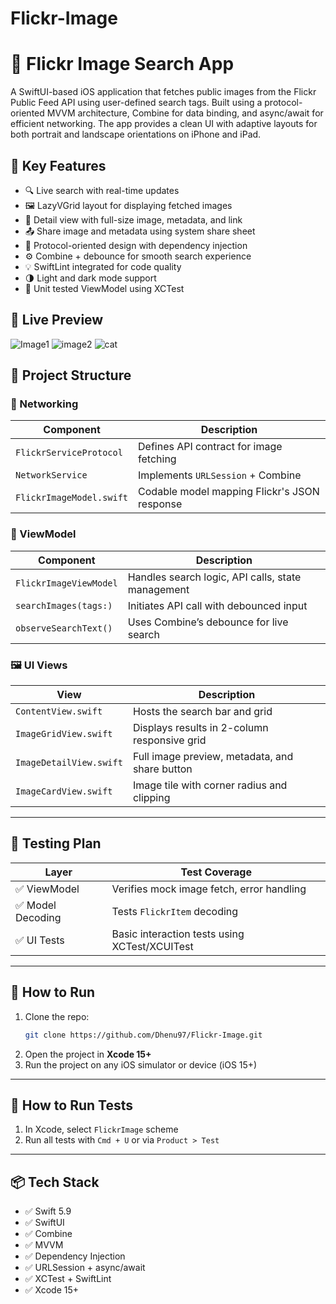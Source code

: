 # Flickr-Image

# 📸 Flickr Image Search App

A SwiftUI-based iOS application that fetches public images from the Flickr Public Feed API using user-defined search tags. Built using a protocol-oriented MVVM architecture, Combine for data binding, and async/await for efficient networking. The app provides a clean UI with adaptive layouts for both portrait and landscape orientations on iPhone and iPad.

## 🔑 Key Features

- 🔍 Live search with real-time updates
- 🖼️ LazyVGrid layout for displaying fetched images
- 📄 Detail view with full-size image, metadata, and link
- 📤 Share image and metadata using system share sheet
- 🧠 Protocol-oriented design with dependency injection
- ⚙️ Combine + debounce for smooth search experience
- 💡 SwiftLint integrated for code quality
- 🌗 Light and dark mode support
- 🧪 Unit tested ViewModel using XCTest

## 🚀 Live Preview

![Image1](https://github.com/user-attachments/assets/58ba7f21-20c5-475e-9f7c-002354fbaff6)
![image2](https://github.com/user-attachments/assets/f4ced34d-b000-494d-a20a-c9ac95cca6a8)
![cat](https://github.com/user-attachments/assets/1ad26ac1-c165-4034-bf05-9e97cf94eb36)


## 🧱 Project Structure

### 📡 Networking
| Component | Description |
|----------|-------------|
| `FlickrServiceProtocol` | Defines API contract for image fetching |
| `NetworkService` | Implements `URLSession` + Combine |
| `FlickrImageModel.swift` | Codable model mapping Flickr's JSON response |

### 🧠 ViewModel
| Component | Description |
|----------|-------------|
| `FlickrImageViewModel` | Handles search logic, API calls, state management |
| `searchImages(tags:)` | Initiates API call with debounced input |
| `observeSearchText()` | Uses Combine’s debounce for live search |

### 🖼️ UI Views
| View | Description |
|------|-------------|
| `ContentView.swift` | Hosts the search bar and grid |
| `ImageGridView.swift` | Displays results in 2-column responsive grid |
| `ImageDetailView.swift` | Full image preview, metadata, and share button |
| `ImageCardView.swift` | Image tile with corner radius and clipping |

---

## 🧪 Testing Plan

| Layer | Test Coverage |
|-------|---------------|
| ✅ ViewModel | Verifies mock image fetch, error handling |
| ✅ Model Decoding | Tests `FlickrItem` decoding |
| ✅ UI Tests | Basic interaction tests using XCTest/XCUITest |

---

## 📲 How to Run

1. Clone the repo:
   ```bash
   git clone https://github.com/Dhenu97/Flickr-Image.git
   ```
2. Open the project in **Xcode 15+**
3. Run the project on any iOS simulator or device (iOS 15+)

---

## 🧪 How to Run Tests

1. In Xcode, select `FlickrImage` scheme
2. Run all tests with `Cmd + U` or via `Product > Test`

---

## 📦 Tech Stack

- ✅ Swift 5.9
- ✅ SwiftUI
- ✅ Combine
- ✅ MVVM
- ✅ Dependency Injection
- ✅ URLSession + async/await
- ✅ XCTest + SwiftLint
- ✅ Xcode 15+
